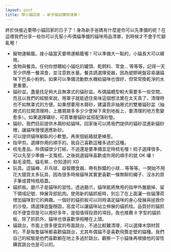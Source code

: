 ```yaml
---
layout: post
title: 帶小貓回家 – 新手貓奴購物清單！
---
```


終於快接近要帶小貓回家的日子了！身為新手爸媽有什麼是你可以先準備的呢？在這裡我們分享一些你可以先幫小布偶貓準備的貓咪用品清單，到時候才不會手忙腳亂喔！

* 寵物運輸籠。接小貓當天要帶運輸籠喔！可以準備大一點的，小貓長大可以續用。
* 食物與餐具。任何你想餵給小貓吃的罐頭、乾飼料、零食... 等等等。記得一天至少供應一餐濕食，並注意飲水量。餐具請選擇瓷器，因為塑膠碗盤容易讓貓咪下巴長小粉刺。如果可以準備流動飲水機給貓咪也很好，但常常換乾淨的水更重要。
* 貓砂盆。盡量找足夠大且無罩式的貓砂盆。布偶貓體型較大需要多一些空間，而且以我們的經驗來說，用罩子就能遮住臭味這個想法實在太天真了，清理時也不如無罩式的方便。如果想要用木屑砂，建議買非抽屜式的雙層貓砂盆（抽屜式的拉開清理時，上層屑屑多多少少會掉下來到地板上，要清理的地方愈變愈多）。如果選擇礦砂，可買單層貓砂盆搭配落砂墊。
* 貓砂。我們目前提供木屑砂給貓咪。回家後可以將我們提供的貓砂混進新貓砂裡，讓貓咪慢慢適應新砂。
* 可以提供貓咪躺臥的小軟墊。再來個紙箱就更棒惹。
* 指甲剪。選擇你用的順手的。我自己喜歡這種多過於這種。
* 梳毛產品。布偶貓很少打結，不過還是要準備並定時梳毛喔！梳子選擇很多，可以先至少準備一支寬梳，之後挑選貓咪喜歡或你用的順手的就 OK 囉！
* 黏毛滾筒。貓毛嘛... 你知道的 XD
* 玩具。逗貓棒、乒乓球、益智餵食器、帶有鈴鐺的小球... 等等等。一開始不用花大錢買太多玩具，因為很多時候貓咪其實更喜歡一條無聊的繩子、沒水的原子筆或寶特瓶瓶蓋。
* 貓抓板。磨爪子是貓咪的習性。透過磨爪，貓咪能將無用的指甲外層磨掉、留下領域記號、伸展背部肌肉。使用新的貓抓板時，別忘了在上面灑一些貓薄荷增加貓咪對它的興趣。一個好的貓抓板可以同時滿足貓咪的身心發展與拯救你的沙發。請選擇底盤穩固，高度可以讓貓咪站立伸展的貓抓柱。品質好的貓抓柱不便宜但是可以用好多年，是個值得投資的項目。我也推薦 8 字型的貓抓板，除了抓抓外，貓咪也很喜歡爭相睡在上頭。
* 貓跳台。市面上很多便宜的布面跳台，不過比較難清理，可以選擇木頭材質的。不是每隻貓咪都喜歡貓跳台，尤其布偶貓不是喜歡飛簷走壁的貓種。我們自己的經驗是他們喜歡躺在地上多過於跳台。觀察一下小貓後再根據他的習性購買跳台也是可以的。
